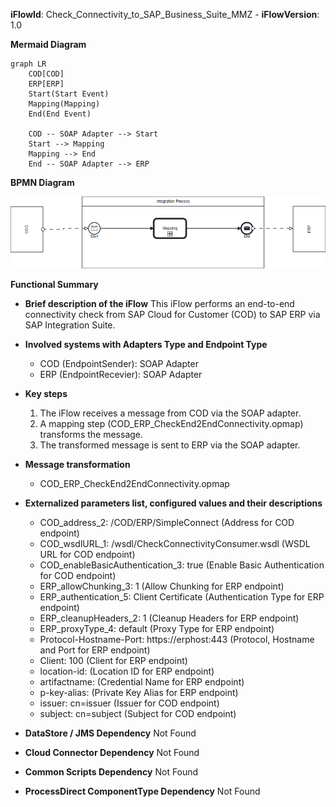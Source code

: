 **iFlowId**: Check_Connectivity_to_SAP_Business_Suite_MMZ - **iFlowVersion**: 1.0

**Mermaid Diagram**
```mermaid
graph LR
    COD[COD]
    ERP[ERP]
    Start(Start Event)
    Mapping(Mapping)
    End(End Event)

    COD -- SOAP Adapter --> Start
    Start --> Mapping
    Mapping --> End
    End -- SOAP Adapter --> ERP
```
**BPMN Diagram**

![BPMN Diagram](./Check_Connectivity_to_SAP_Business_Suite_MMZ-1.0.4.png "BPMN Diagram")

**Functional Summary**
-   **Brief description of the iFlow**
    This iFlow performs an end-to-end connectivity check from SAP Cloud for Customer (COD) to SAP ERP via SAP Integration Suite.

-   **Involved systems with Adapters Type and Endpoint Type**
    -   COD (EndpointSender): SOAP Adapter
    -   ERP (EndpointRecevier): SOAP Adapter

-   **Key steps**

    1.  The iFlow receives a message from COD via the SOAP adapter.
    2.  A mapping step (COD\_ERP\_CheckEnd2EndConnectivity.opmap) transforms the message.
    3.  The transformed message is sent to ERP via the SOAP adapter.

-   **Message transformation**
    -   COD\_ERP\_CheckEnd2EndConnectivity.opmap

-   **Externalized parameters list, configured values and their descriptions**

    -   COD\_address\_2: /COD/ERP/SimpleConnect (Address for COD endpoint)
    -   COD\_wsdlURL\_1: /wsdl/CheckConnectivityConsumer.wsdl (WSDL URL for COD endpoint)
    -   COD\_enableBasicAuthentication\_3: true (Enable Basic Authentication for COD endpoint)
    -   ERP\_allowChunking\_3: 1 (Allow Chunking for ERP endpoint)
    -   ERP\_authentication\_5: Client Certificate (Authentication Type for ERP endpoint)
    -   ERP\_cleanupHeaders\_2: 1 (Cleanup Headers for ERP endpoint)
    -   ERP\_proxyType\_4: default (Proxy Type for ERP endpoint)
    -   Protocol-Hostname-Port: https\://erphost\:443 (Protocol, Hostname and Port for ERP endpoint)
    -   Client: 100 (Client for ERP endpoint)
    -   location-id:  (Location ID for ERP endpoint)
    -   artifactname:  (Credential Name for ERP endpoint)
    -   p-key-alias:  (Private Key Alias for ERP endpoint)
    -   issuer: cn\=issuer (Issuer for COD endpoint)
    -   subject: cn\=subject (Subject for COD endpoint)

-   **DataStore / JMS Dependency**
    Not Found

-   **Cloud Connector Dependency**
    Not Found

-   **Common Scripts Dependency**
    Not Found

-   **ProcessDirect ComponentType Dependency**
    Not Found